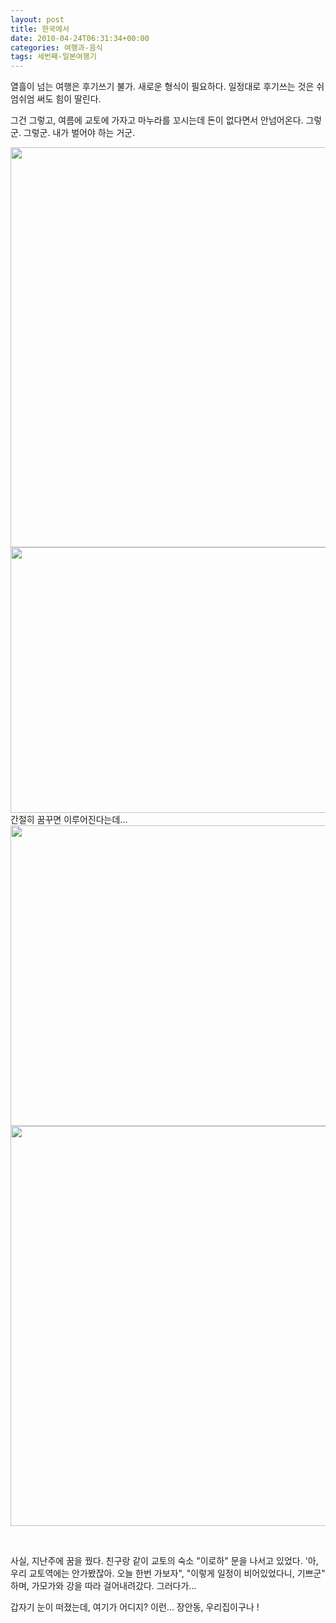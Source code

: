 ```yaml
---
layout: post
title: 한국에서
date: 2010-04-24T06:31:34+00:00
categories: 여행과-음식
tags: 세번째-일본여행기
---
```

열흘이 넘는 여행은 후기쓰기 불가. 새로운 형식이 필요하다. 일정대로 후기쓰는 것은 쉬엄쉬엄 써도 힘이 딸린다.

그건 그렇고, 여름에 교토에 가자고 마누라를 꼬시는데 돈이 없다면서 안넘어온다. 그렇군. 그렇군. 내가 벌어야 하는 거군.

<img class="aligncenter" alt="" src="http://jinto.pe.kr/wp-content/uploads/1/cfile9.uf.1636F2024BD290018D2A68.jpg" width="640" />
<img class="aligncenter" alt="" src="http://jinto.pe.kr/wp-content/uploads/1/cfile9.uf.1536F2024BD290018C53DA.jpg" width="640" height="425" />
간절히 꿈꾸면 이루어진다는데...

<img class="aligncenter" alt="" src="http://jinto.pe.kr/wp-content/uploads/1/cfile30.uf.2036F2024BD290038F41A2.jpg" width="640" height="481" />
<img class="aligncenter" alt="" src="http://jinto.pe.kr/wp-content/uploads/1/cfile23.uf.1836F2024BD290028EA09F.jpg" width="640" />

&nbsp;

사실, 지난주에 꿈을 꿨다. 친구랑 같이 교토의 숙소 "이로하" 문을 나서고 있었다. '아, 우리 교토역에는 안가봤잖아. 오늘 한번 가보자", "이렇게 일정이 비어있었다니, 기쁘군" 하며, 가모가와 강을 따라 걸어내려갔다. 그러다가...

갑자기 눈이 떠졌는데, 여기가 어디지? 이런... 장안동, 우리집이구나 !

